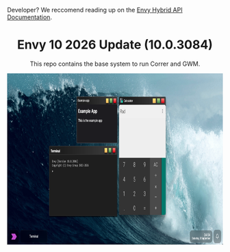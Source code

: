 <p>Developer? We reccomend reading up on the <a href="/Docs/README.md">Envy Hybrid API Documentation</a>.</p>
<div align="center">
<h1>Envy 10 2026 Update (10.0.3084)</h1>
<p>This repo contains the base system to run Correr and GWM.</p>
<img src="Assets/demos/3006.png" height="400px">
</div>
